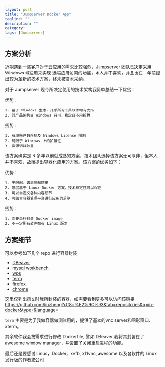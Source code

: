 ```yaml
---
layout: post
title: "Jumpserver Docker App"
tagline: ""
description: ""
category: 
tags: [Jumpserver]
---
```


## 方案分析
近期遇到一些客户对于云应用的需求比较强烈，Jumpserver 团队已决定采用 Windows 域应用来实现 远端应用访问的功能，本人并不喜欢，并且也在一年前提出较为革新的技术方案，终未被技术采纳。

对于 Jumpserver 现今所决定使用的技术架构我简单总结一下优劣：

优势：

    1. 基于 Windows 生态，几乎所有工具软件均有支持
    2. 其产品架构由 Windows 背书，稳定且不用折腾

劣势：

    1. 有域账户数限制及 Windows License 限制
    2. 局限于 Windows 上的扩展性
    3. 资源消耗较重

该方案确实是 N 多年以前就成熟的方案，技术团队选择该方案无可厚非，但本人并不喜欢，故而提出容器化应用的方案。该方案的优劣如下：

优势：

    1. 无限制，容器随起随用
    2. 底层基于 Linux Docker 方案，技术稳定性可以保证
    3. 可以自定义各种内容细节
    4. 可结合容器管理平台进行应用的启停

劣势：

    1. 需要自行封装 Docker image
    2. 不一定所有软件都有 Linux 版本

## 方案细节
可以参考如下几个 repo 进行容器封装

* [DBeaver](https://github.com/liuzheng/dbeaver-in-docker)
* [mysql workbench](https://github.com/liuzheng/mysqlworkbench-in-docker)
* [wps](https://github.com/liuzheng/wps-in-docker)
* [term](https://github.com/liuzheng/term-in-docker)
* [firefox](https://github.com/liuzheng/firefox-in-docker)
* [chrome](https://github.com/liuzheng/chrome-in-docker)

这里仅列出撰文时我所封装的容器，如需要看到更多可以访问该链接<https://github.com/liuzheng?utf8=%E2%9C%93&tab=repositories&q=in-docker&type=&language=>

`term` 主要是为了我做容器做测试用的，提供了基本的vnc server和图形窗口、xterm。

其余软件我会按需求进行修改 Dockerfile, 譬如 DBeaver 我将其封装在了 awesome window manager，并设置了关闭重启进程的功能。




最后还是要感谢 Linus，Docker，xvfb, x11vnc, awesome 以及各软件的 Linux 发行版的作者或公司


